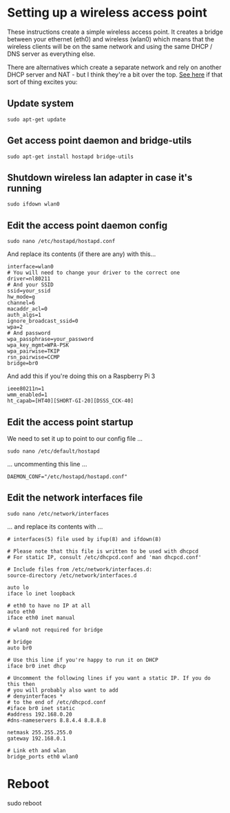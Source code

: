 # Setting up a wireless access point
These instructions create a simple wireless access point. It creates a bridge between
your ethernet (eth0) and wireless (wlan0) which means that the wireless clients will
be on the same network and using the same DHCP / DNS server as everything else.

There are alternatives which create a separate network and rely on another DHCP server
and NAT - but I think they're a bit over the top.
[See here](https://learn.adafruit.com/setting-up-a-raspberry-pi-as-a-wifi-access-point/)
if that sort of thing excites you: 

## Update system
```
sudo apt-get update
```
## Get access point daemon and bridge-utils
```
sudo apt-get install hostapd bridge-utils
```
## Shutdown wireless lan adapter in case it's running
```
sudo ifdown wlan0
```
## Edit the access point daemon config
```
sudo nano /etc/hostapd/hostapd.conf
```
And replace its contents (if there are any) with this...
```
interface=wlan0
# You will need to change your driver to the correct one
driver=nl80211
# And your SSID
ssid=your_ssid
hw_mode=g
channel=6
macaddr_acl=0
auth_algs=1
ignore_broadcast_ssid=0
wpa=2
# And password
wpa_passphrase=your_password
wpa_key_mgmt=WPA-PSK
wpa_pairwise=TKIP
rsn_pairwise=CCMP
bridge=br0
```

And add this if you're doing this on a Raspberry Pi 3
```
ieee80211n=1
wmm_enabled=1
ht_capab=[HT40][SHORT-GI-20][DSSS_CCK-40]
```

## Edit the access point startup
We need to set it up to point to our config file ...
```
sudo nano /etc/default/hostapd
```
... uncommenting this line ...
```
DAEMON_CONF="/etc/hostapd/hostapd.conf"
```
## Edit the network interfaces file
```
sudo nano /etc/network/interfaces
```
... and replace its contents with ...
```
# interfaces(5) file used by ifup(8) and ifdown(8)

# Please note that this file is written to be used with dhcpcd
# For static IP, consult /etc/dhcpcd.conf and 'man dhcpcd.conf'

# Include files from /etc/network/interfaces.d:
source-directory /etc/network/interfaces.d

auto lo
iface lo inet loopback

# eth0 to have no IP at all
auto eth0
iface eth0 inet manual

# wlan0 not required for bridge

# bridge
auto br0

# Use this line if you're happy to run it on DHCP
iface br0 inet dhcp

# Uncomment the following lines if you want a static IP. If you do this then
# you will probably also want to add
# denyinterfaces *
# to the end of /etc/dhcpcd.conf
#iface br0 inet static
#address 192.168.0.20
#dns-nameservers 8.8.4.4 8.8.8.8

netmask 255.255.255.0
gateway 192.168.0.1

# Link eth and wlan
bridge_ports eth0 wlan0
```
## 

# Reboot
sudo reboot
